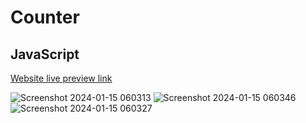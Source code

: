 # Counter
## JavaScript

[Website live preview link](https://bicky007.github.io/Counter/)

![Screenshot 2024-01-15 060313](https://github.com/bicky007/Counter/assets/128511616/cc8907dc-dd80-47fb-8df8-27003cefc0df)
![Screenshot 2024-01-15 060346](https://github.com/bicky007/Counter/assets/128511616/c2ce4531-2b5f-461f-a097-46baced46514)
![Screenshot 2024-01-15 060327](https://github.com/bicky007/Counter/assets/128511616/c664e526-f5fd-4cc0-b843-d07805ddabb7)
